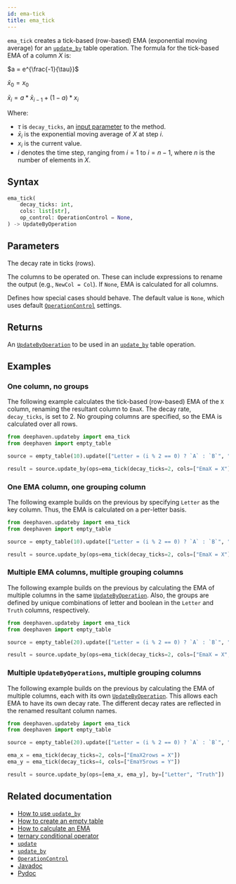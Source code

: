 ```yaml
---
id: ema-tick
title: ema_tick
---
```


`ema_tick` creates a tick-based (row-based) EMA (exponential moving average) for an [`update_by`](./updateBy.md) table operation. The formula for the tick-based EMA of a column $X$ is:

$a = e^{\frac{-1}{\tau}}$

$\bar{x}_0 = x_0$

$\bar{x}_i = a*\bar{x}_{i-1} + (1-a)*x_i$

Where:

- $\tau$ is `decay_ticks`, an [input parameter](#parameters) to the method.
- $\bar{x}_i$ is the exponential moving average of $X$ at step $i$.
- $x_i$ is the current value.
- $i$ denotes the time step, ranging from $i=1$ to $i = n-1$, where $n$ is the number of elements in $X$.

## Syntax

```python syntax
ema_tick(
    decay_ticks: int,
    cols: list[str],
    op_control: OperationControl = None,
) -> UpdateByOperation
```

## Parameters

<ParamTable>
<Param name="decay_ticks" type="int">

The decay rate in ticks (rows).

</Param>
<Param name="cols" type="list[str]">

The columns to be operated on. These can include expressions to rename the output (e.g., `NewCol = Col`). If `None`, EMA is calculated for all columns.

</Param>
<Param name="op_control" optional type="OperationControl">

Defines how special cases should behave. The default value is `None`, which uses default [`OperationControl`](./OperationControl.md) settings.

</Param>
</ParamTable>

## Returns

An [`UpdateByOperation`](./updateBy.md#parameters) to be used in an [`update_by`](./updateBy.md) table operation.

## Examples

### One column, no groups

The following example calculates the tick-based (row-based) EMA of the `X` column, renaming the resultant column to `EmaX`. The decay rate, `decay_ticks`, is set to 2. No grouping columns are specified, so the EMA is calculated over all rows.

```python order=result,source
from deephaven.updateby import ema_tick
from deephaven import empty_table

source = empty_table(10).update(["Letter = (i % 2 == 0) ? `A` : `B`", "X = i"])

result = source.update_by(ops=ema_tick(decay_ticks=2, cols=["EmaX = X"]))
```

### One EMA column, one grouping column

The following example builds on the previous by specifying `Letter` as the key column. Thus, the EMA is calculated on a per-letter basis.

```python order=result,source
from deephaven.updateby import ema_tick
from deephaven import empty_table

source = empty_table(10).update(["Letter = (i % 2 == 0) ? `A` : `B`", "X = i"])

result = source.update_by(ops=ema_tick(decay_ticks=2, cols=["EmaX = X"]), by=["Letter"])
```

### Multiple EMA columns, multiple grouping columns

The following example builds on the previous by calculating the EMA of multiple columns in the same [`UpdateByOperation`](./updateBy.md#parameters). Also, the groups are defined by unique combinations of letter and boolean in the `Letter` and `Truth` columns, respectively.

```python order=result,source
from deephaven.updateby import ema_tick
from deephaven import empty_table

source = empty_table(20).update(["Letter = (i % 2 == 0) ? `A` : `B`", "Truth = randomBool()", "X = i", "Y = randomInt(5, 10)"])

result = source.update_by(ops=ema_tick(decay_ticks=2, cols=["EmaX = X", "EmaY = Y"]), by=["Letter", "Truth"])
```

### Multiple `UpdateByOperations`, multiple grouping columns

The following example builds on the previous by calculating the EMA of multiple columns, each with its own [`UpdateByOperation`](./updateBy.md#parameters). This allows each EMA to have its own decay rate. The different decay rates are reflected in the renamed resultant column names.

```python order=result,source
from deephaven.updateby import ema_tick
from deephaven import empty_table

source = empty_table(20).update(["Letter = (i % 2 == 0) ? `A` : `B`", "Truth = randomBool()", "X = i", "Y = randomInt(5, 10)"])

ema_x = ema_tick(decay_ticks=2, cols=["EmaX2rows = X"])
ema_y = ema_tick(decay_ticks=4, cols=["EmaY5rows = Y"])

result = source.update_by(ops=[ema_x, ema_y], by=["Letter", "Truth"])
```

## Related documentation

- [How to use `update_by`](../../../how-to-guides/use-update-by.md)
- [How to create an empty table](../../../how-to-guides/empty-table.md)
- [How to calculate an EMA](../../../how-to-guides/ema-how-to.md)
- [ternary conditional operator](../../query-language/control-flow/ternary-if.md)
- [`update`](../select/update.md)
- [`update_by`](./updateBy.md)
- [`OperationControl`](./OperationControl.md)
- [Javadoc](<https://deephaven.io/core/javadoc/io/deephaven/api/updateby/UpdateByOperation.html#Ema(long,java.lang.String...)>)
- [Pydoc](https://deephaven.io/core/pydoc/code/deephaven.updateby.html#deephaven.updateby.ema_tick)
